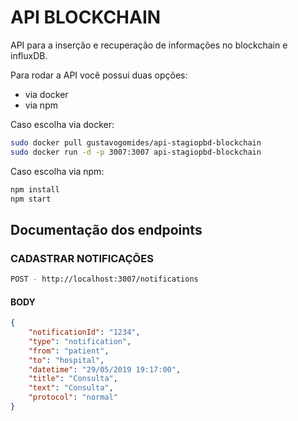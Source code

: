 # API BLOCKCHAIN

API para a inserção e recuperação de informações no blockchain e influxDB.

Para rodar a API você possui duas opções:
  - via docker
  - via npm

Caso escolha via docker:
```sh
sudo docker pull gustavogomides/api-stagiopbd-blockchain
sudo docker run -d -p 3007:3007 api-stagiopbd-blockchain
```

Caso escolha via npm:
```sh
npm install
npm start
```

## Documentação dos endpoints


### CADASTRAR NOTIFICAÇÕES

```sh
POST - http://localhost:3007/notifications
```

#### BODY

```json
{
	"notificationId": "1234",
    "type": "notification",
    "from": "patient",
    "to": "hospital",
    "datetime": "29/05/2019 19:17:00",
    "title": "Consulta",
    "text": "Consulta",
    "protocol": "normal"
}
``` 
